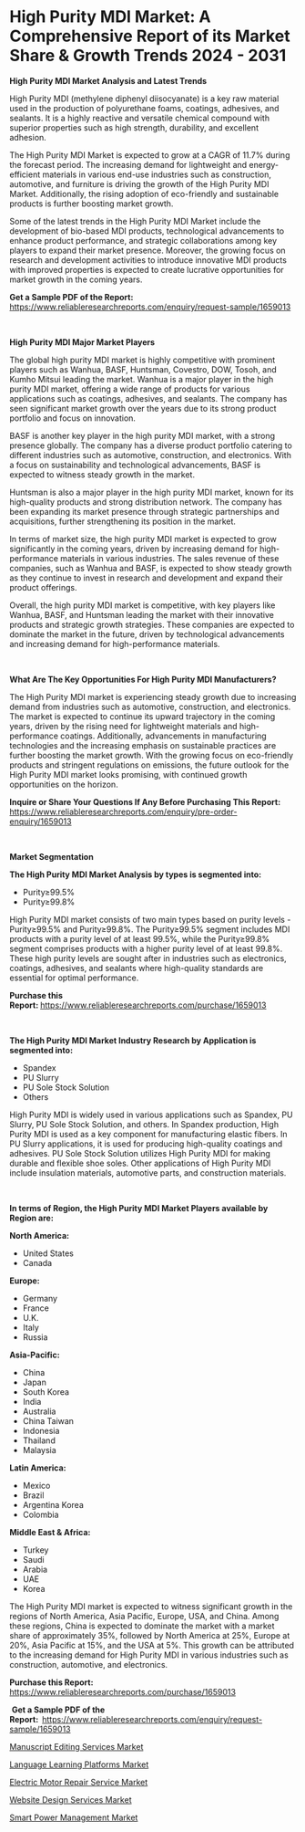 <p><h1>High Purity MDI Market: A Comprehensive Report of its Market Share & Growth Trends 2024 - 2031</h1></p><p><strong>High Purity MDI Market Analysis and Latest Trends</strong></p>
<p><p>High Purity MDI (methylene diphenyl diisocyanate) is a key raw material used in the production of polyurethane foams, coatings, adhesives, and sealants. It is a highly reactive and versatile chemical compound with superior properties such as high strength, durability, and excellent adhesion.</p><p>The High Purity MDI Market is expected to grow at a CAGR of 11.7% during the forecast period. The increasing demand for lightweight and energy-efficient materials in various end-use industries such as construction, automotive, and furniture is driving the growth of the High Purity MDI Market. Additionally, the rising adoption of eco-friendly and sustainable products is further boosting market growth.</p><p>Some of the latest trends in the High Purity MDI Market include the development of bio-based MDI products, technological advancements to enhance product performance, and strategic collaborations among key players to expand their market presence. Moreover, the growing focus on research and development activities to introduce innovative MDI products with improved properties is expected to create lucrative opportunities for market growth in the coming years.</p></p>
<p><strong>Get a Sample PDF of the Report:&nbsp;</strong> <a href="https://www.reliableresearchreports.com/enquiry/request-sample/1659013">https://www.reliableresearchreports.com/enquiry/request-sample/1659013</a></p>
<p>&nbsp;</p>
<p><strong>High Purity MDI Major Market Players</strong></p>
<p><p>The global high purity MDI market is highly competitive with prominent players such as Wanhua, BASF, Huntsman, Covestro, DOW, Tosoh, and Kumho Mitsui leading the market. Wanhua is a major player in the high purity MDI market, offering a wide range of products for various applications such as coatings, adhesives, and sealants. The company has seen significant market growth over the years due to its strong product portfolio and focus on innovation.</p><p>BASF is another key player in the high purity MDI market, with a strong presence globally. The company has a diverse product portfolio catering to different industries such as automotive, construction, and electronics. With a focus on sustainability and technological advancements, BASF is expected to witness steady growth in the market.</p><p>Huntsman is also a major player in the high purity MDI market, known for its high-quality products and strong distribution network. The company has been expanding its market presence through strategic partnerships and acquisitions, further strengthening its position in the market.</p><p>In terms of market size, the high purity MDI market is expected to grow significantly in the coming years, driven by increasing demand for high-performance materials in various industries. The sales revenue of these companies, such as Wanhua and BASF, is expected to show steady growth as they continue to invest in research and development and expand their product offerings.</p><p>Overall, the high purity MDI market is competitive, with key players like Wanhua, BASF, and Huntsman leading the market with their innovative products and strategic growth strategies. These companies are expected to dominate the market in the future, driven by technological advancements and increasing demand for high-performance materials.</p></p>
<p>&nbsp;</p>
<p><strong>What Are The Key Opportunities For High Purity MDI Manufacturers?</strong></p>
<p><p>The High Purity MDI market is experiencing steady growth due to increasing demand from industries such as automotive, construction, and electronics. The market is expected to continue its upward trajectory in the coming years, driven by the rising need for lightweight materials and high-performance coatings. Additionally, advancements in manufacturing technologies and the increasing emphasis on sustainable practices are further boosting the market growth. With the growing focus on eco-friendly products and stringent regulations on emissions, the future outlook for the High Purity MDI market looks promising, with continued growth opportunities on the horizon.</p></p>
<p><strong>Inquire or Share Your Questions If Any Before Purchasing This Report:</strong> <a href="https://www.reliableresearchreports.com/enquiry/pre-order-enquiry/1659013">https://www.reliableresearchreports.com/enquiry/pre-order-enquiry/1659013</a></p>
<p>&nbsp;</p>
<p><strong>Market Segmentation</strong></p>
<p><strong>The High Purity MDI Market Analysis by types is segmented into:</strong></p>
<p><ul><li>Purity≥99.5%</li><li>Purity≥99.8%</li></ul></p>
<p><p>High Purity MDI market consists of two main types based on purity levels - Purity≥99.5% and Purity≥99.8%. The Purity≥99.5% segment includes MDI products with a purity level of at least 99.5%, while the Purity≥99.8% segment comprises products with a higher purity level of at least 99.8%. These high purity levels are sought after in industries such as electronics, coatings, adhesives, and sealants where high-quality standards are essential for optimal performance.</p></p>
<p><strong>Purchase this Report:&nbsp;</strong><a href="https://www.reliableresearchreports.com/purchase/1659013">https://www.reliableresearchreports.com/purchase/1659013</a></p>
<p>&nbsp;</p>
<p><strong>The High Purity MDI Market Industry Research by Application is segmented into:</strong></p>
<p><ul><li>Spandex</li><li>PU Slurry</li><li>PU Sole Stock Solution</li><li>Others</li></ul></p>
<p><p>High Purity MDI is widely used in various applications such as Spandex, PU Slurry, PU Sole Stock Solution, and others. In Spandex production, High Purity MDI is used as a key component for manufacturing elastic fibers. In PU Slurry applications, it is used for producing high-quality coatings and adhesives. PU Sole Stock Solution utilizes High Purity MDI for making durable and flexible shoe soles. Other applications of High Purity MDI include insulation materials, automotive parts, and construction materials.</p></p>
<p>&nbsp;</p>
<p><strong>In terms of Region, the High Purity MDI Market Players available by Region are:</strong></p>
<p>
    <p> <strong> North America: </strong>
        <ul>
            <li>United States</li>
            <li>Canada</li>
        </ul>
        </p> 
    <p> <strong> Europe: </strong>
        <ul>
            <li>Germany</li>
            <li>France</li>
            <li>U.K.</li>
            <li>Italy</li>
            <li>Russia</li>
        </ul>
        </p> 
    <p> <strong> Asia-Pacific: </strong>
        <ul>
            <li>China</li>
            <li>Japan</li>
            <li>South Korea</li>
            <li>India</li>
            <li>Australia</li>
            <li>China Taiwan</li>
            <li>Indonesia</li>
            <li>Thailand</li>
            <li>Malaysia</li>
        </ul>
        </p> 
    <p> <strong> Latin America: </strong>
        <ul>
            <li>Mexico</li>
            <li>Brazil</li>
            <li>Argentina Korea</li>
            <li>Colombia</li>
        </ul>
        </p> 
    <p> <strong> Middle East & Africa: </strong>
        <ul>
            <li>Turkey</li>
            <li>Saudi</li>
            <li>Arabia</li>
            <li>UAE</li>
            <li>Korea</li>
        </ul>
    </p>
    </p>
<p><p>The High Purity MDI market is expected to witness significant growth in the regions of North America, Asia Pacific, Europe, USA, and China. Among these regions, China is expected to dominate the market with a market share of approximately 35%, followed by North America at 25%, Europe at 20%, Asia Pacific at 15%, and the USA at 5%. This growth can be attributed to the increasing demand for High Purity MDI in various industries such as construction, automotive, and electronics.</p></p>
<p><strong>Purchase this Report: </strong><a href="https://www.reliableresearchreports.com/purchase/1659013">https://www.reliableresearchreports.com/purchase/1659013</a></p>
<p>&nbsp;<strong>Get a Sample PDF of the Report:&nbsp;&nbsp;</strong><a href="https://www.reliableresearchreports.com/enquiry/request-sample/1659013">https://www.reliableresearchreports.com/enquiry/request-sample/1659013</a></p>
<p><strong></strong></p>
<p><p><a href="https://medium.com/p/094748ac113f/edit">Manuscript Editing Services Market</a></p><p><a href="https://medium.com/p/badbc8d001b8/edit">Language Learning Platforms Market</a></p><p><a href="https://medium.com/p/aec8ba8d0e31/edit">Electric Motor Repair Service Market</a></p><p><a href="https://medium.com/p/a57e1474fba5/edit">Website Design Services Market</a></p><p><a href="https://medium.com/p/7c405ef5160c/edit">Smart Power Management Market</a></p></p>